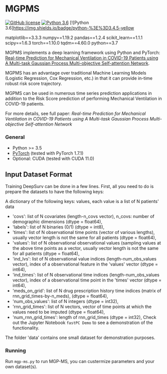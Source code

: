 # MGPMS
[![GitHub license](https://img.shields.io/github/license/Naereen/StrapDown.js.svg)](https://github.com/Naereen/StrapDown.js/blob/master/LICENSE)
[![Python 3.6](https://img.shields.io/badge/python-3.6-blue.svg)](https://www.python.org/downloads/release/python-360/)
[![Python 3.6]https://img.shields.io/badge/python-%3E%3D3.4.5-yellow


matplotlib==3.3.3
numpy==1.19.2
pandas==1.2.4
scikit_learn==1.1.1
scipy==1.6.3
torch==1.10.0
tqdm==4.60.0
python==3.7




MGPMS implements a deep learning framework using Python and PyTorch: [Real-time Prediction for Mechanical Ventilation in COVID-19 Patients using A Multi-task Gaussian Process Multi-objective Self-attention Network](https://arxiv.org/abs/2102.01147).

MGPMS has an advantage over traditional Machine Learning Models (Logistic Regression, Cox Regression, etc.) in that it can provide in-time robust risk score trajectory.

MGPMS can be used in numerous time series prediction applications in addition to the Risk Score prediction of performing Mechanical Ventilation in COVID-19 patients. 

For more details, see full paper: *Real-time Prediction for Mechanical Ventilation in COVID-19 Patients using A Multi-task Gaussian Process Multi-objective Self-attention Network*

### General
* Python >= 3.5
* [PyTorch](https://pytorch.org/get-started/locally/) (tested with PyTorch 1.7.1)
* Optional: CUDA (tested with CUDA 11.0) 

## Input Dataset Format
Training DeepSurv can be done in a few lines. 
First, all you need to do is prepare the datasets to have the following keys:

A dictionary of the following keys: values, each value is a list of N patients' data
- 'covs': list of N covariates (length-n_covs vector), n_covs: number of demographic dimensions (dtype = float64), 
- 'labels': list of N binaries (0/1) (dtype = int8),
- 'times': list of N observational time points (vector of various lengths), usually vector length is not the same for all patients (dtype = float64),
- 'values': list of N observational observational values (sampling values at the above time points as a vector, usually vector length is not the same for all patients (dtype = float64),
- 'ind_lvs': list of N observational value indices (length-num_obs_values vector), index of a observational feature in the 'values' vector (dtype = int64),
- 'ind_times': list of N observational time indices (length-num_obs_values vector), index of a observational time point in the 'times' vector (dtype = int64),
- 'meds_on_grid': list of N drug prescription history time indices (matrix of rnn_grid_times-by-n_meds), (dtype = float64),
- 'num_obs_values': list of N integers (dtype = int32),
- 'rnn_grid_times': list of N vectors, vector of time points at which the values need to be imputed (dtype = float64),
- 'num_rnn_grid_times': length of rnn_grid_times (dtype = int32),
Check out the Jupyter Notebook `fastPC Demo` to see a demonstration of the functionality. 


The folder 'data' contains one small dataset for demonstration purposes.

### Running

Run `mgp-ms.py` to run MGP-MS, you can custermize parameters and your own dataset(s).
